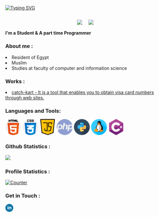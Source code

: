 <!-- Github README -->

[![Typing SVG](https://readme-typing-svg.herokuapp.com/?color=ff91a4&size=25&center=true&vCenter=true&width=1420&lines=HELLO,+My+name+is+Sa升升am;I'm+20+years+old;I'm+from+Egypt;I+Graduated+systems+Development;Be+Welcome!+:%29)](https://git.io/typing-svg)
##
<p align="center"><a href="https://github.com/Death-Mask">
<img height="165" src="https://github-readme-stats.vercel.app/api?username=Death-Mask&show_icons=true&include_all_commits=true&theme=react&cache_seconds=3200&hide_border=true" /></a>
&nbsp;&nbsp;&nbsp;
<a href="https://github.com/Death-Mask"><img src="https://github-readme-stats.vercel.app/api/top-langs/?username=Death-Mask&layout=compact&theme=react&hide_border=true" />
</a></p>

<b>I'm a Student & A part time Programmer</b>

<h3>About me :</h3>
<li>Resident of Egypt</li>
<li>Muslim</li>
<li>Studies at faculty of computer and information science</li>

<h3>Works :</h3>
<li> <a href="https://github.com/Death-Mask/catch-kart">catch-kart - It is a tool that enables you to obtain visa card numbers through web sites.</a>

<h3 align="left">Languages and Tools:</h3>
<img title="html-5" alt="html-5" width="50px" src="assets/html-5.png"/> <img title="css" alt="css" width="50px" src="assets/css.png"/> <img title="java-script" alt="java-script" width="50px" src="assets/java-script.png"/> <img title="php" alt="php" width="50px" src="assets/php.png"/> <img title="snakes" alt="snakes" width="50px" src="assets/snakes.png"/> <img title="linux" alt="linux" width="50px" src="assets/linux.png"/> <img title="c-sharp" alt="c-sharp" width="50px" src="assets/c-sharp.png"/>
  
<h3>Github Statistics :</h3>
<a href="https://github.com/Death-Mask"><img width=650 src="https://github-profile-trophy.vercel.app/?username=Death-Mask&theme=dracula&no-frame=true&title=Followers,Stars,Commit,Repository,Issues"/></a>

<h3>Profile Statistics :</h3>
<a href="https://github.com/Death-Mask"><img height="25" title="Counter" src="https://komarev.com/ghpvc/?username=Death-Mask&color=blueviolet&style=flat-square"></a>

<h3>Get in Touch : </h3>
<a href="https://www.linkedin.com/in/sal-lam-ab422026b/"><img align="left" title="linkedin" alt="linkedin" width="25px" src="assets/linkedin.png"/></a>


